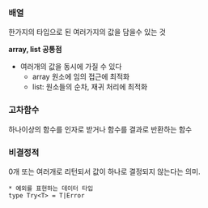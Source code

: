 ### 배열
한가지의 타입으로 된 여러가지의 값을 담을수 있는 것
 
**array, list 공통점**<br>
- 여러개의 값을 동시에 가질 수 있다
  - array 원소에 임의 접근에 최적화 
  - list: 원소들의 순차, 재귀 처리에 최적화 

### 고차함수
하나이상의 함수를 인자로 받거나 함수를 결과로 반환하는 함수

### 비결정적
0개 또는 여러개로 리턴되서 값이 하나로 결정되지 않는다는 의미.
 ```
 * 예외를 표현하는 데이터 타입
 type Try<T> = T|Error
 ```




